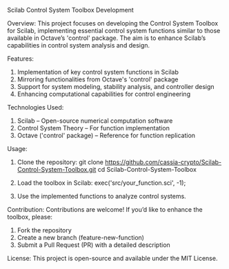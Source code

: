 Scilab Control System Toolbox Development

Overview:
This project focuses on developing the Control System Toolbox for Scilab, implementing essential control system functions similar to those available in Octave’s 'control' package. The aim is to enhance Scilab’s capabilities in control system analysis and design.

Features:
1. Implementation of key control system functions in Scilab
2. Mirroring functionalities from Octave's 'control' package
3. Support for system modeling, stability analysis, and controller design
4. Enhancing computational capabilities for control engineering

Technologies Used:
1. Scilab – Open-source numerical computation software
2. Control System Theory – For function implementation
3. Octave ('control' package) – Reference for function replication

Usage:
1. Clone the repository:
   git clone https://github.com/cassia-crypto/Scilab-Control-System-Toolbox.git
   cd Scilab-Control-System-Toolbox

2. Load the toolbox in Scilab:
   exec('src/your_function.sci', -1);

3. Use the implemented functions to analyze control systems.

Contribution:
Contributions are welcome! If you’d like to enhance the toolbox, please:

1. Fork the repository
2. Create a new branch (feature-new-function)
3. Submit a Pull Request (PR) with a detailed description
   
License:
This project is open-source and available under the MIT License.
